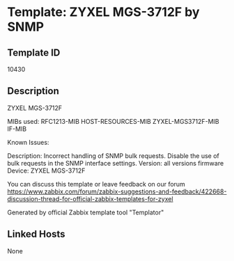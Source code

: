 # Template: ZYXEL MGS-3712F by SNMP

## Template ID
10430

## Description
ZYXEL MGS-3712F

MIBs used:
RFC1213-MIB
HOST-RESOURCES-MIB
ZYXEL-MGS3712F-MIB
IF-MIB

Known Issues:

  Description: Incorrect handling of SNMP bulk requests. Disable the use of bulk requests in the SNMP interface settings.
  Version: all versions firmware
  Device: ZYXEL MGS-3712F

You can discuss this template or leave feedback on our forum https://www.zabbix.com/forum/zabbix-suggestions-and-feedback/422668-discussion-thread-for-official-zabbix-templates-for-zyxel

Generated by official Zabbix template tool "Templator"

## Linked Hosts
None

